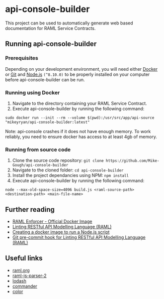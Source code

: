 # api-console-builder
This project can be used to automatically generate web based documentation for RAML Service Contracts.

## Running api-console-builder
### Prerequisites
Depending on your development environment, you will need either [Docker](https://www.docker.com) or [Git](https://git-scm.com/) and [Node.js](https://nodejs.org/) ```(^8.10.0)``` to be properly installed on your computer before api-console-builder can be run.

### Running using Docker
1. Navigate to the directory containing your RAML Service Contract.
2. Execute api-console-builder by running the following command:
```
sudo docker run --init --rm --volume $(pwd):/usr/src/app/api-source "mikeyryan/api-console-builder:latest"
```
Note: api-console crashes if it does not have enough memory. To work reliably, you need to ensure docker has access to at least 4gb of memory.

### Running from source code
1. Clone the source code repository:
  ```git clone https://github.com/Mike-Gough/api-console-builder```
1. Navigate to the cloned folder:
  ```cd api-console-builder```
1. Install the project dependancies using NPM:
  ```npm install```
1. Execute api-console-builder by running the following command:
  ```
  node --max-old-space-size=4096 build.js <raml-source-path> <destination-path> <main-file-name>
  ```

## Further reading
* [RAML Enforcer - Official Docker Image](https://cloud.docker.com/u/mikeyryan/repository/docker/mikeyryan/raml-enforcer)
* [Linting RESTful API Modelling Language (RAML)](https://mike.gough.me/posts/linting/raml-enforcer/)
* [Creating a docker image to run a Node.js script](https://mike.gough.me/posts/docker/npm/create-image/)
* [Git pre-commit hook for Linting RESTful API Modelling Language (RAML)](https://mike.gough.me/posts/linting/raml-enforcer/git/hooks/)

## Useful links
* [raml.org](https://raml.org/)
* [raml-js-parser-2](https://github.com/raml-org/raml-js-parser-2)
* [lodash](https://lodash.com)
* [commander](https://github.com/tj/commander.js)
* [color](https://github.com/Qix-/color)
